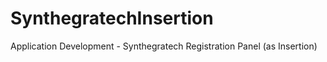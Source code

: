 # SynthegratechInsertion
Application Development - Synthegratech Registration Panel (as Insertion) 
